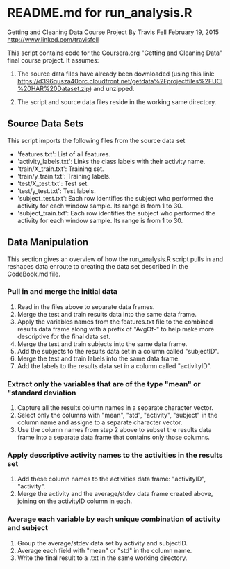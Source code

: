 # README.md for run_analysis.R
Getting and Cleaning Data Course Project 
By Travis Fell
February 19, 2015
http://www.linked.com/travisfell


This script contains code for the Coursera.org "Getting and Cleaning Data" final course project. It assumes: 

1. The source data files have already been downloaded (using this link: https://d396qusza40orc.cloudfront.net/getdata%2Fprojectfiles%2FUCI%20HAR%20Dataset.zip) and unzipped.

2. The script and source data files reside in the working same directory. 


## Source Data Sets
This script imports the following files from the source data set

- 'features.txt': List of all features.
- 'activity_labels.txt': Links the class labels with their activity name.
- 'train/X_train.txt': Training set.
- 'train/y_train.txt': Training labels.
- 'test/X_test.txt': Test set.
- 'test/y_test.txt': Test labels.
- 'subject_test.txt': Each row identifies the subject who performed the activity for each window sample. Its range is from 1 to 30. 
- 'subject_train.txt': Each row identifies the subject who performed the activity for each window sample. Its range is from 1 to 30. 


## Data Manipulation
This section gives an overview of how the run_analysis.R script pulls in and reshapes data enroute to creating the data set described in the CodeBook.md file.  

### Pull in and merge the initial data
1. Read in the files above to separate data frames. 
2. Merge the test and train results data into the same data frame. 
3. Apply the variables names from the features.txt file to the combined results data frame along with a prefix of "AvgOf-" to help make more descriptive for the final data set. 
4. Merge the test and train subjects into the same data frame. 
5. Add the subjects to the results data set in a column called "subjectID". 
6. Merge the test and train labels into the same data frame. 
7. Add the labels to the results data set in a column called "activityID". 

### Extract only the variables that are of the type "mean" or "standard deviation
1. Capture all the results column names in a separate character vector.
2. Select only the columns with "mean", "std", "activity", "subject" in the column name and assigne to a separate character vector. 
3. Use the column names from step 2 above to subset the results data frame into a separate data frame that contains only those columns. 

### Apply descriptive activity names to the activities in the results set
1. Add these column names to the activities data frame: "activityID", "activity". 
2. Merge the activity and the average/stdev data frame created above, joining on the activityID column in each. 

### Average each variable by each unique combination of activity and subject
1. Group the average/stdev data set by activity and subjectID. 
2. Average each field with "mean" or "std" in the column name. 
3. Write the final result to a .txt in the same working directory. 
